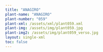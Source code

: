 ```yaml
---
title: "ANAGIRO"
plant-name: "ANAGIRO"
plant-number: "059"
plant-xml: /assets/xml/plant059.xml
plant-img: /assets/img/plant059.jpg
plant-img2: /assets/img/plant059_verso.jpg
layout: single-xml
toc: false
---
```

